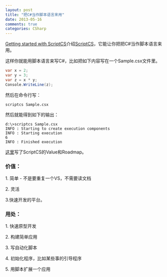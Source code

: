```yaml
---
layout: post
title: "把C#当作脚本语言来用"
date: 2013-05-16
comments: true
categories: CSharp
---
```

<p><a href="http://scottksmith.com/blog/2013/05/08/getting-started-with-scriptcs/">Getting started with ScriptCS</a>介绍<a href="http://scriptcs.net/">ScriptCS</a>，它能让你把把C#当作脚本语言来用。</p>  <p>这样你就能用脚本语言来写C#，比如把如下内容写在一个Sample.csx文件里。</p>  

```c#
var x = 2;
var y = 3;
var z = x * y;
Console.WriteLine(z);
```

<p>然后在命令行写：</p>

```
scriptcs Sample.csx
```

<p>然后就能得到如下的输出：</p>

```
d:\>scriptcs Sample.csx
INFO : Starting to create execution components
INFO : Starting execution
6
INFO : Finished execution
```

<p><a href="https://github.com/scriptcs/scriptcs/wiki/Goals-and-Roadmap">这里</a>写了ScriptCS的Value和Roadmap。</p>

<h3>价值：</h3>

<p>1. 简单 - 不是要重复一个VS，不需要读文档</p>

<p>2. 灵活</p>

<p>3.快速开发的平台。</p>

<h3>用处：</h3>

<p>1. 快速原型开发</p>

<p>2. 构建简单应用</p>

<p>3. 写自动化脚本</p>

<p>4. 初始化程序，比如某些事的引导程序</p>

<p>5. 用脚本扩展一个应用</p>